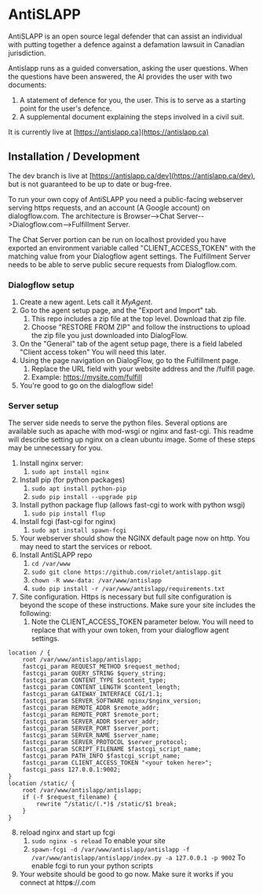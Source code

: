 # AntiSLAPP

AntiSLAPP is an open source legal defender that can assist an individual with 
putting together a defence against a defamation lawsuit in Canadian jurisdiction.

Antislapp runs as a guided conversation, asking the user questions. When the questions have 
been answered, the AI provides the user with two documents: 
  1. A statement of defence for you, the user.  This is to serve as a starting point for the user's defence.
  2. A supplemental document explaining the steps involved in a civil suit. 

It is currently live at [https://antislapp.ca](https://antislapp.ca)


## Installation / Development

The dev branch is live at [https://antislapp.ca/dev](https://antislapp.ca/dev), but is not guaranteed to be up to date or bug-free.

To run your own copy of AntiSLAPP you need a public-facing webserver serving https requests, and an account (A Google account) on dialogflow.com.  The architecture is Browser-->Chat Server-->Dialogflow.com-->Fulfillment Server.

The Chat Server portion can be run on localhost provided you have exported an environment variable called "CLIENT_ACCESS_TOKEN" with the matching value from your Dialogflow agent settings.  The Fulfillment Server needs to be able to serve public secure requests from Dialogflow.com.


### Dialogflow setup

1. Create a new agent. Lets call it *MyAgent*.
1. Go to the agent setup page, and the "Export and Import" tab.
    1. This repo includes a zip file at the top level. Download that zip file.
    1. Choose "RESTORE FROM ZIP" and follow the instructions to upload the zip file you just downloaded into DialogFlow.
1. On the "General" tab of the agent setup page, there is a field labeled "Client access token"  You will need this later.
1. Using the page navigation on DialogFlow, go to the Fulfillment page.
    1. Replace the URL field with your website address and the /fulfill page.
    1. Example:  https://mysite.com/fulfill
1. You're good to go on the dialogflow side!

### Server setup

The server side needs to serve the python files.  Several options are available such as apache with mod-wsgi or nginx and fast-cgi. This readme will describe setting up nginx on a clean ubuntu image.  Some of these steps may be unnecessary for you.

1. Install nginx server:
    1. `sudo apt install nginx`
1. Install pip (for python packages)
    1. `sudo apt install python-pip`
    1. `sudo pip install --upgrade pip`
1. Install python package flup (allows fast-cgi to work with python wsgi)
    1. `sudo pip install flup`
1. Install fcgi (fast-cgi for nginx)
    1. `sudo apt install spawn-fcgi`
1. Your webserver should show the NGINX default page now on http. You may need to start the services or reboot.
1. Install AntiSLAPP repo
    1. `cd /var/www`
    1. `sudo git clone https://github.com/riolet/antislapp.git`
    1. `chown -R www-data: /var/www/antislapp`
    1. `sudo pip install -r /var/www/antislapp/requirements.txt`
1. Site configuration. Https is necessary but full site configuration is beyond the scope of these instructions. Make sure your site includes the following:
    1. Note the CLIENT_ACCESS_TOKEN parameter below. You will need to replace that with your own token, from your dialogflow agent settings.
```
location / {
    root /var/www/antislapp/antislapp;
    fastcgi_param REQUEST_METHOD $request_method;
    fastcgi_param QUERY_STRING $query_string;
    fastcgi_param CONTENT_TYPE $content_type;
    fastcgi_param CONTENT_LENGTH $content_length;
    fastcgi_param GATEWAY_INTERFACE CGI/1.1;
    fastcgi_param SERVER_SOFTWARE nginx/$nginx_version;
    fastcgi_param REMOTE_ADDR $remote_addr;
    fastcgi_param REMOTE_PORT $remote_port;
    fastcgi_param SERVER_ADDR $server_addr;
    fastcgi_param SERVER_PORT $server_port;
    fastcgi_param SERVER_NAME $server_name;
    fastcgi_param SERVER_PROTOCOL $server_protocol;
    fastcgi_param SCRIPT_FILENAME $fastcgi_script_name;
    fastcgi_param PATH_INFO $fastcgi_script_name;
    fastcgi_param CLIENT_ACCESS_TOKEN "<your token here>";
    fastcgi_pass 127.0.0.1:9002;
}
location /static/ {
    root /var/www/antislapp/antislapp;
    if (-f $request_filename) {
        rewrite ^/static/(.*)$ /static/$1 break;
    }
}
``` 
8. reload nginx and start up fcgi
    1. `sudo nginx -s reload` To enable your site
    1. `spawn-fcgi -d /var/www/antislapp/antislapp -f /var/www/antislapp/antislapp/index.py -a 127.0.0.1 -p 9002` To enable fcgi to run your python scripts
9. Your website should be good to go now. Make sure it works if you connect at http**s**://<your-site>.com
